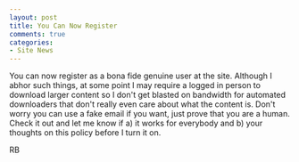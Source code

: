 ```yaml
---
layout: post
title: You Can Now Register
comments: true
categories:
- Site News
---
```

You can now register as a bona fide genuine user at the site. Although I abhor such things, at some point I may require a logged in person to download larger content so I don't get blasted on bandwidth for automated downloaders that don't really even care about what the content is. Don't worry you can use a fake email if you want, just prove that you are a human. Check it out and let me know if a) it works for everybody and b) your thoughts on this policy before I turn it on.

RB